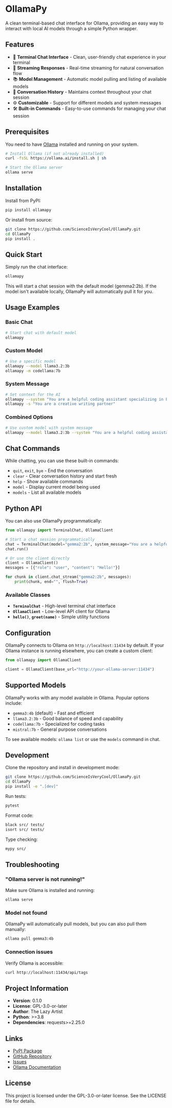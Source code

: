 # OllamaPy

A clean terminal-based chat interface for Ollama, providing an easy way to interact with local AI models through a simple Python wrapper.

## Features

- 🤖 **Terminal Chat Interface** - Clean, user-friendly chat experience in your terminal
- 🔄 **Streaming Responses** - Real-time streaming for natural conversation flow
- 📚 **Model Management** - Automatic model pulling and listing of available models
- 💾 **Conversation History** - Maintains context throughout your chat session
- ⚙️ **Customizable** - Support for different models and system messages
- 🛠️ **Built-in Commands** - Easy-to-use commands for managing your chat session

## Prerequisites

You need to have [Ollama](https://ollama.ai/) installed and running on your system.

```bash
# Install Ollama (if not already installed)
curl -fsSL https://ollama.ai/install.sh | sh

# Start the Ollama server
ollama serve
```

## Installation

Install from PyPI:

```bash
pip install ollamapy
```

Or install from source:

```bash
git clone https://github.com/ScienceIsVeryCool/OllamaPy.git
cd OllamaPy
pip install .
```

## Quick Start

Simply run the chat interface:

```bash
ollamapy
```

This will start a chat session with the default model (gemma2:2b). If the model isn't available locally, OllamaPy will automatically pull it for you.

## Usage Examples

### Basic Chat
```bash
# Start chat with default model
ollamapy
```

### Custom Model
```bash
# Use a specific model
ollamapy --model llama3.2:3b
ollamapy -m codellama:7b
```

### System Message
```bash
# Set context for the AI
ollamapy --system "You are a helpful coding assistant specializing in Python"
ollamapy -s "You are a creative writing partner"
```

### Combined Options
```bash
# Use custom model with system message
ollamapy --model llama3.2:3b --system "You are a helpful coding assistant"
```

## Chat Commands

While chatting, you can use these built-in commands:

- `quit`, `exit`, `bye` - End the conversation
- `clear` - Clear conversation history and start fresh
- `help` - Show available commands
- `model` - Display current model being used
- `models` - List all available models

## Python API

You can also use OllamaPy programmatically:

```python
from ollamapy import TerminalChat, OllamaClient

# Start a chat session programmatically
chat = TerminalChat(model="gemma2:2b", system_message="You are a helpful assistant")
chat.run()

# Or use the client directly
client = OllamaClient()
messages = [{"role": "user", "content": "Hello!"}]

for chunk in client.chat_stream("gemma2:2b", messages):
    print(chunk, end="", flush=True)
```

### Available Classes

- **`TerminalChat`** - High-level terminal chat interface
- **`OllamaClient`** - Low-level API client for Ollama
- **`hello()`**, **`greet(name)`** - Simple utility functions

## Configuration

OllamaPy connects to Ollama on `http://localhost:11434` by default. If your Ollama instance is running elsewhere, you can create a custom client:

```python
from ollamapy import OllamaClient

client = OllamaClient(base_url="http://your-ollama-server:11434")
```

## Supported Models

OllamaPy works with any model available in Ollama. Popular options include:

- `gemma3:4b` (default) - Fast and efficient
- `llama3.2:3b` - Good balance of speed and capability
- `codellama:7b` - Specialized for coding tasks
- `mistral:7b` - General purpose conversations

To see available models: `ollama list` or use the `models` command in chat.

## Development

Clone the repository and install in development mode:

```bash
git clone https://github.com/ScienceIsVeryCool/OllamaPy.git
cd OllamaPy
pip install -e ".[dev]"
```

Run tests:

```bash
pytest
```

Format code:

```bash
black src/ tests/
isort src/ tests/
```

Type checking:

```bash
mypy src/
```

## Troubleshooting

### "Ollama server is not running!"
Make sure Ollama is installed and running:
```bash
ollama serve
```

### Model not found
OllamaPy will automatically pull models, but you can also pull them manually:
```bash
ollama pull gemma3:4b
```

### Connection issues
Verify Ollama is accessible:
```bash
curl http://localhost:11434/api/tags
```

## Project Information

- **Version**: 0.1.0
- **License**: GPL-3.0-or-later
- **Author**: The Lazy Artist
- **Python**: >=3.8
- **Dependencies**: requests>=2.25.0

## Links

- [PyPI Package](https://pypi.org/project/ollamapy/)
- [GitHub Repository](https://github.com/ScienceIsVeryCool/OllamaPy)
- [Issues](https://github.com/ScienceIsVeryCool/OllamaPy/issues)
- [Ollama Documentation](https://ollama.ai/)

## License

This project is licensed under the GPL-3.0-or-later license. See the LICENSE file for details.